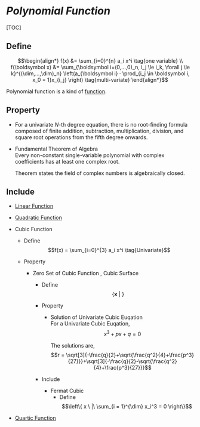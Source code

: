 # $Polynomial\ Function$

[TOC]

## Define
$$\begin{align*}
  f(x) &= \sum_{i=0}^{n} a_i x^i  \tag{one variable}  \\
  f(\boldsymbol x) &= \sum_{\boldsymbol i=(0,...,0)_n, i_j \le i_k, \forall j \le k}^{(\dim,...,\dim)_n} \left(a_{\boldsymbol i} · \prod_{i_j \in \boldsymbol i, x_0 = 1}x_{i_j} \right)  \tag{multi-variate}  
\end{align*}$$

Polynomial function is a kind of [function](./Function.md).

## Property

- For a univariate $N$-th degree equation, there is no root-finding formula composed of finite addition, subtraction, multiplication, division, and square root operations from the fifth degree onwards.

* Fundamental Theorem of Algebra  
  Every non-constant single-variable polynomial with complex coefficients has at least one complex root. 
  
  Theorem states the field of complex numbers is algebraically closed.

## Include

* [Linear Function](./Linear_Function.md)  
* [Quadratic Function](./Quadratic_Function.md)
* Cubic Function
  - Define  
    $$f(x) = \sum_{i=0}^{3} a_i x^i  \tag{Univariate}$$
    
  - Property
    * Zero Set of Cubic Function , Cubic Surface   
      - Define
        $$\left\{\boldsymbol x \ |\  \right\}$$
      - Property
        - Solution of Univariate Cubic Euqation  
          For a Univariate Cubic Euqation,
          $$x^3 + px + q = 0$$

          The solutions are,
          $$r = \sqrt[3]{-\frac{q}{2}+\sqrt{\frac{q^2}{4}+\frac{p^3}{27}}}+\sqrt[3]{-\frac{q}{2}-\sqrt{\frac{q^2}{4}+\frac{p^3}{27}}}$$

      - Include
        * Fermat Cubic
          - Define
            $$\left\{ x \ |\ \sum_{i = 1}^{\dim} x_i^3 = 0 \right\}$$   

* [Quartic Function](./Forth-Order_Function.md)